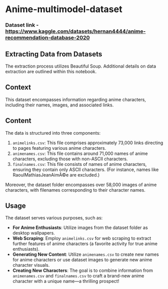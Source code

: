 # Anime-multimodel-dataset
### Dataset link - https://www.kaggle.com/datasets/hernan4444/anime-recommendation-database-2020

## Extracting Data from Datasets

The extraction process utilizes Beautiful Soup. Additional details on data extraction are outlined within this notebook.

## Context
This dataset encompasses information regarding anime characters, including their names, images, and associated links.

## Content
The data is structured into three components:

1. `animelinks.csv`: This file comprises approximately 73,000 links directing to pages featuring various anime characters.
2. `animenames.csv`: This file contains around 71,000 names of anime characters, excluding those with non-ASCII characters.
3. `finalnames.csv`: This file consists of names of anime characters, ensuring they contain only ASCII characters. (For instance, names like RaoulMathiasJeanAimÃ©e are excluded.)

Moreover, the dataset folder encompasses over 58,000 images of anime characters, with filenames corresponding to their character names.

## Usage
The dataset serves various purposes, such as:

- **For Anime Enthusiasts**: Utilize images from the dataset folder as desktop wallpapers.
- **Web Scraping**: Employ `animelinks.csv` for web scraping to extract further features of anime characters (a favorite activity for true anime enthusiasts).
- **Generating New Content**: Utilize `animenames.csv` to create new names for anime characters or use dataset images to generate new anime character visuals.
- **Creating New Characters**: The goal is to combine information from `animenames.csv` and `finalnames.csv` to craft a brand-new anime character with a unique name—a thrilling prospect!
  


